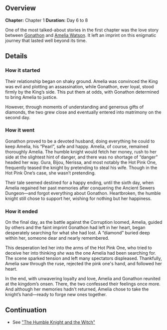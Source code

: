 <!-- title: A Knight's Tale -->
<!-- quote: For he knows a selfish request such as his, could never be true. -->
<!-- chapters: 0 -->
<!-- images: (Mococo and the lottery situation), (The child dispute between Bae and Bijou), (The Hot Pink's gender reveal party) -->
<!-- model: false -->

## Overview

**Chapter:** Chapter 1
**Duration:** Day 6 to 8

One of the most talked-about stories in the first chapter was the love story between [Gonathon](#entry:gigi-entry) and [Amelia Watson](#entry:ame-entry). It left an imprint on this enigmatic journey that lasted well beyond its time.

## Details

### How it started

Their relationship began on shaky ground. Amelia was convinced the King was evil and plotting an assassination, while Gonathon, ever loyal, stood firmly by the King’s side. This put them at odds, with Gonathon determined to bring Amelia to justice.

However, through moments of understanding and generous gifts of diamonds, the two grew close and eventually entered into matrimony on the second day.

### How it went

Gonathon proved to be a devoted husband, doing everything he could to keep Amelia, his “Pearl”, safe and happy. Amelia, of course, remained thoroughly Amelia. The humble knight would fetch her money, rush to her side at the slightest hint of danger, and there was no shortage of “danger” headed her way. Gura, Bijou, Nerissa, and most notably the Hot Pink One, frequently teased the knight by pretending to steal his wife. Though in the Hot Pink One’s case, she wasn’t pretending.

Their tale seemed destined for a happy ending, until the sixth day, when Amelia regained her past memories after conquering the Ancient Sewers Dungeon—and forgot everything about Gonathon. Heartbroken, the humble knight still chose to support her, wishing for nothing but her happiness.

### How it ended

On the final day, as the battle against the Corruption loomed, Amelia, guided by others and the faint imprint Gonathon had left in her heart, began desperately searching for what she had lost. A “diamond” buried deep within her, someone dear and nearly remembered.

This desperation led her into the arms of the Hot Pink One, who tried to deceive her into thinking _she_ was the one Amelia had been searching for. The scene sparked tension and left many spectators displeased. Thankfully, Amelia saw through the ruse, rejected the pink one's hand, and followed her heart.

In the end, with unwavering loyalty and love, Amelia and Gonathon reunited at the kingdom’s onsen. There, the two confessed their feelings once more. And although her memories hadn't returned, Amelia chose to take the knight’s hand—ready to forge new ones together.

## Continuation

- See ["The Humble Knight and the Witch"](#entry:humble-knight-witch-entry)
